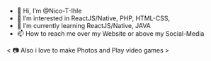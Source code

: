 - 👋 Hi, I’m @Nico-T-Ihle
- 👀 I’m interested in ReactJS/Native, PHP, HTML-CSS, 
- 🌱 I’m currently learning ReactJS/Native, JAVA
- 📫 How to reach me over my Website or above my Social-Media
 
 < 📷 Also i love to make Photos and Play video games >
